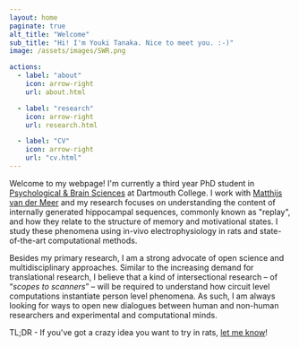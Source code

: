 ```yaml
---
layout: home
paginate: true
alt_title: "Welcome"
sub_title: "Hi! I'm Youki Tanaka. Nice to meet you. :-)"
image: /assets/images/SWR.png

actions:
  - label: "about"
    icon: arrow-right
    url: about.html

  - label: "research"
    icon: arrow-right
    url: research.html

  - label: "CV"
    icon: arrow-right
    url: "cv.html"
---
```


Welcome to my webpage! I'm currently a third year PhD student in [Psychological & Brain Sciences](http://pbs.dartmouth.edu) at Dartmouth College. I work with [Matthijs van der Meer](http://pbs.dartmouth.edu/people/matthijs-van-der-meer) and my research focuses on understanding the content of internally generated hippocampal sequences, commonly known as "replay", and how they relate to the structure of memory and motivational states. I study these phenomena using in-vivo electrophysiology in rats and state-of-the-art computational methods.

Besides my primary research, I am a strong advocate of open science and multidisciplinary approaches. Similar to the increasing demand for translational research, I believe that a kind of intersectional research – of “*scopes to scanners*” – will be required to understand how circuit level computations instantiate person level phenomena. As such, I am always looking for ways to open new dialogues between human and non-human researchers and experimental and computational minds.  

TL;DR - If you've got a crazy idea you want to try in rats, [let me know](mailto:youkitan.gr@dartmouth.edu)!
